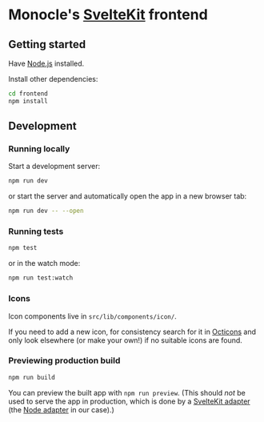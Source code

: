 # Monocle's [SvelteKit](https://kit.svelte.dev/) frontend

## Getting started

Have [Node.js](https://nodejs.org) installed.

Install other dependencies:

```bash
cd frontend
npm install
```
## Development

### Running locally

Start a development server:

```bash
npm run dev
```

or start the server and automatically open the app in a new browser tab:

```bash
npm run dev -- --open
```

### Running tests

```bash
npm test
```
or in the watch mode:

```bash
npm run test:watch
```

### Icons

Icon components live in `src/lib/components/icon/`.

If you need to add a new icon, for consistency search for it in
[Octicons](https://primer.style/octicons/) and only look elsewhere (or make your own!) if no
suitable icons are found.

### Previewing production build

```bash
npm run build
```

You can preview the built app with `npm run preview`. (This should _not_ be used
to serve the app in production, which is done by a [SvelteKit adapter](https://kit.svelte.dev/docs#adapters) (the [Node adapter](https://github.com/sveltejs/kit/tree/master/packages/adapter-node) in our case).)
